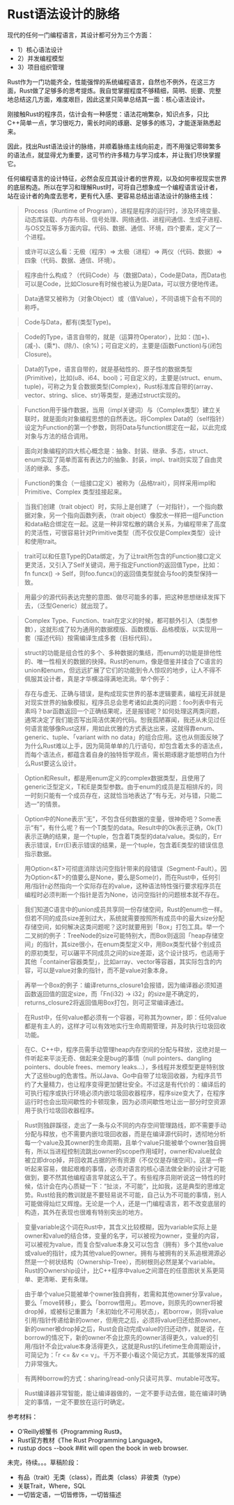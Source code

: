 # Rust语法设计的脉络

现代的任何一门编程语言，其设计都可分为三个方面：

- 1）核心语法设计
- 2）并发编程模型
- 3）项目组织管理

Rust作为一门功能齐全，性能强悍的系统编程语言，自然也不例外，在这三方面，Rust做了足够多的思考提炼。我自觉掌握程度不够精细，简明、扼要、完整地总结这几方面，难度艰巨，因此这里只简单总结其一面：核心语法设计。

刚接触Rust的程序员，估计会有一种感觉：语法花哨繁杂，知识点多，只比C++简单一点，学习很吃力，需长时间的琢磨、足够多的练习，才能逐渐熟悉起来。

因此，找出Rust语法设计的脉络，并顺着脉络主线向前走，而不用强记零碎繁多的语法点，就显得尤为重要，这可节约许多精力与学习成本，并让我们尽快掌握它。

任何编程语言的设计特征，必然会反应其设计者的世界观，以及如何审视现实世界的底层构造。所以在学习和理解Rust时，可将自己想象成一个编程语言设计者，站在设计者的角度去思考，更有代入感、更容易总结出语法设计的脉络主线：

> Process（Runtime of Program），进程是程序的运行时，涉及环境变量、动态库装载、内存布局、信号处理、网络通信、进程间通信、生成子进程、与OS交互等多方面内容。代码、数据、通信、环境，四个要素，定义了一个进程。

> 或许可以这么看：无极（程序）=> 太极（进程）=> 两仪（代码、数据）=> 四象（代码、数据、通信、环境）。

> 程序由什么构成？（代码Code）与（数据Data），Code是Data，而Data也可以是Code，比如Closure有时候也被认为是Data，可以很方便地传递。

> Data通常又被称为（对象Object）或（值Value），不同语境下会有不同的称呼。

> Code与Data，都有(类型Type)。

> Code的Type，语言自带的，就是（运算符Operator），比如：(加+)、(减-)、(乘*)、(除/)、(余%)；可自定义的，主要是(函数Function)与(闭包Closure)。

> Data的Type，语言自带的，就是基础性的、原子性的数据类型(Primitive)，比如(u8、i64、bool)；可自定义的，主要是(struct、enum、tuple)，可称之为复合数据类型(Complex)，Rust标准库自带的(array、vector、string、slice、str)等类型，是通过struct实现的。

> Function用于操作数据，当用（impl关键词）与（Complex类型）建立关联时，就是面向对象编程思想的自然表达。将Complex Data的（self指针）设定为Function的第一个参数，则将Data与function绑定在一起，以此完成对象与方法的结合调用。

> 面向对象编程的四大核心概念是：抽象、封装、继承、多态，struct、enum实现了简单而富有表达力的抽象、封装，impl、trait则实现了自由灵活的继承、多态。

> Function的集合（一组接口定义）被称为（品格trait），同样采用impl和Primitive、Complex 类型挂接起来。

> 当我们创建（trait object）时，实际上是创建了（一对指针），一个指向数据对象，另一个指向函数列表，（trait object）像胶水一样把一组Function和data粘合绑定在一起。这是一种非常松散的耦合关系，为编程带来了高度的灵活性，可很容易针对Primitive类型（而不仅仅是Complex类型）设计和使用trait。

> trait可以和任意Type的Data绑定，为了让trait所包含的Function接口定义更灵活，又引入了Self关键词，用于指定Function的返回值Type，比如：fn funcx() -> Self，则foo.funcx()的返回值类型就会与foo的类型保持一致。

> 用最少的源代码表达完整的意图、做尽可能多的事，把这种思想继续发挥下去，（泛型Generic）就出现了。

> Complex Type、Function、trait在定义的时候，都可额外引入（类型参数），这就形成了较为通用的数据模版、函数模版、品格模版，以实现用一套（描述代码）按需编译生成多套（目标代码）。

> struct的功能是组合性的多个、多种数据的集结，而enum的功能是排他性的、唯一性相关的数据的抉择。Rust的enum，像是借鉴并揉合了C语言的union和enum，但远远扩展了它们的功能到令人惊叹的地步，让人不得不佩服其设计者，真是才华横溢得满地流淌。举个例子：

> 存在与虚无、正确与错误，是构成现实世界的基本逻辑要素，编程无非就是对现实世界的抽象模拟，程序员总会思考诸如此类的问题：foo列表中有元素吗？bar函数返回一个正确结果呢，还是报错呢？如何处理这两类问题，通常决定了我们能否写出简洁优美的代码。恕我孤陋寡闻，我还从未见过任何语言能够像Rust这样，用如此优雅的方式表达出来，这就得靠enum、generic、tuple、「variant with no data」的组合应用。这也从侧面反映了为什么Rust难以上手，因为简简单单的几行语句，却包含着太多的语法点，而每个语法点，都蕴含着自身的独特哲学观点，需长期琢磨才能想明白为什么Rust要这么设计。

> Option和Result，都是用enum定义的complex数据类型，且使用了generic泛型定义，T和E是类型参数。由于enum的成员是互相排斥的，同一时刻只能有一个成员存在，这就恰当地表达了“有与无，对与错，只能二选一”的情景。

> Option中的None表示“无”，不包含任何数据的变量，很神奇吧？Some表示“有”，有什么呢？有一个T类型的data。Result中的Ok表示正确，Ok(T)表示正确的结果，是一个tuple，包含着T类型的data/value。类似的，Err表示错误，Err(E)表示错误的结果，是一个tuple，包含着E类型的错误信息指示数据。

> 用Option<&T>可彻底消除访问空指针带来的段错误（Segment-Fault）。因为Option<&T>的值要么是None，要么是Some(r)，而在Rust中，任何引用/指针r必然指向一个实际存在的value，这种语法特性强行要求程序员在编程时必须判断一个指针是否为None，访问空指针的问题根本就不存在。

> 我们知道C语言中的union成员共享同一份存储空间，Rust的enum也一样。但若不同的成员size差别过大，系统就需要按照所有成员中的最大size分配存储空间，如何解决这类问题呢？这时就要用到「Box」打包工具。举一个二叉树的例子：TreeNode<T>的size可能特别大，而Box则返回「heap存储空间」的指针，其size很小，在enum类型定义中，用Box类型代替个别成员的原初类型，可以碾平不同成员之间的size差距，这个设计技巧，也适用于其他「container容器类型」，比如array、vector等容器，其实际包含的内容，可以是value对象的指针，而不是value对象本身。


> 再举一个Box的例子：编译returns_closure1会报错，因为编译器必须知道函数返回值的固定size，而「Fn(i32) -> i32」的size是不确定的，returns_closure2将返回值用Box打包，则可正常编译通过。

> 在Rust中，任何value都必须有一个容器，可称其为owner，即：任何value都是有主人的，这样才可以有效地实行生命周期管理，并及时执行垃圾回收功能。

> 在C、C++中，程序员需手动管理heap内存空间的分配与释放，这绝对是一件听起来平淡无奇、做起来全是bug的事情（null pointers、dangling pointers、double frees、memory leaks...），多线程并发模型更是特别放大了这些bug的危害性。所以Java、Go中自带了垃圾回收器，为程序员节约了大量精力，也让程序变得更加健壮安全。不过这是有代价的：编译后的可执行程序或执行环境必须内嵌垃圾回收器程序，程序size变大了，在程序运行时也会出现间歇性的卡顿现象，因为必须间歇性地让出一部分时空资源用于执行垃圾回收器程序。

> Rust则独辟蹊径，走出了一条与众不同的内存空间管理路线，即不需要手动分配与释放，也不需要内嵌垃圾回收器，而是在编译源代码时，透彻地分析每一个value及其owner的生命周期，且单个value只能被单个owner独自拥有，所以当进程控制流跳出owner的scope作用域时，owner和value就会被立即drop掉，并回收其占据的所有资源（不仅仅是存储空间）。这是一件听起来容易，做起艰难的事情，必须对语言的核心语法做全新的设计才可能做到，要不然其他编程语言早就这么干了。有些程序员刚听说这一特性的时候，估计会在内心质疑一下：“扯淡，不可能”，比如我，这是典型的思维定势。Rust给我的教训就是不要轻易说不可能，自己认为不可能的事情，别人可能做得灿烂又辉煌。无论是一个人，还是一门编程语言，若不改变底层的构造，其外在表现也很难有特别突出的地方。

> 变量variable这个词在Rust中，其含义比较模糊，因为variable实际上是owner和value的结合体，变量的名字，可以被视为owner，变量的内容，可以被视为value，而复合型value本身又可以包含（拥有）多个其他value或value的指针，成为其他value的owner。拥有与被拥有的关系追根溯源必然是一个树状结构（Ownership-Tree），而树根则必然是某个variable。Rust的Ownership设计，比C++程序中value之间潜在的任意图状关系更简单、更清晰、更有条理。

> 由于单个value只能被单个owner独自拥有，若需和其他owner分享value，要么「move转移」，要么「borrow借用」。若move，则原先的owner将被drop掉，或被标记重置为「未初始化不可用状态」，若borrow，则将value引用/指针传递给新的owner，但用完之后，必须将value归还给原owner。新的owner被drop掉之后，Rust会自动完成value的归还动作，就是说，在borrow的情况下，新的owner不会比原先的owner活得更久，value的引用/指针不会比value本身活得更久，这就是Rust的Lifetime生命周期设计，可简记为：「r <= &v <= v」。千万不要小看这个简记方式，其能够发挥的威力非常强大。


> 有两种borrow的方式：sharing/read-only只读可共享、mutable可改写。

> Rust编译器非常智能，能让编译器做的，一定不要手动去做，能在编译时确定的事情，一定不要放在运行时确定。

参考材料：
- O’Reilly螃蟹书《Programming Rust》。
- Rust官方教材《The Rust Programming Language》。
- rustup docs --book  ##it will open the book in web browser.

未完，待续。。。草稿阶段：

- 有品（trait）无类（class），而此类（class）非彼类（type）
- 关联Trait，Where，SQL
- 一切皆定语，一切皆修饰，一切皆描述





